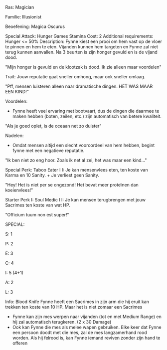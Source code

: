 Ras: Magician 

Familie: Illusionist

Beoefening: Magica Oscurus

Special Attack: Hunger Games
	Stamina Cost: 2
	Additional requirements: Hunger <= 50%
	Description: Fynne kiest een prooi om hem vast op de vloer te pinnen en hem te eten. Vijanden kunnen hem targeten en Fynne zal niet terug kunnen aanvallen. Na 3 beurten is zijn honger gevuld en is de vijand dood.

"Mijn honger is gevuld en de klootzak is dood. Ik zie alleen maar voordelen"

Trait: Jouw reputatie gaat sneller omhoog, maar ook sneller omlaag.

"Pff, mensen luisteren alleen naar dramatische dingen. HET WAS MAAR EEN KIND!"

Voordelen:

- Fynne heeft veel ervaring met bootvaart, dus de dingen die daarmee te maken hebben (boten, zeilen, etc.) zijn automatisch van betere kwaliteit.

"Als je goed oplet, is de oceaan net zo duister"

Nadelen:

- Omdat mensen altijd een slecht vooroordeel van hem hebben, begint fynne met een negatieve reputatie.

"Ik ben niet zo eng hoor. Zoals ik net al zei, het was maar een kind..."

Special Perk: Taboo Eater I
	I: Je kan mensenvlees eten, ten koste van Karma en 10 Sanity.
	+ Je verliest geen Sanity.

"Hey! Het is niet per se ongezond! Het bevat meer proteïnen dan koeienvlees!"

Starter Perk I:
	Soul Medic I
	I: Je kan mensen terugbrengen met jouw Sacrimes ten koste van wat HP.

"Officium tuum non est super!"

SPECIAL:

S: 1

P: 2

E: 3

C: 4

I: 5 (4+1)

A: 2

L: 3

Info: 
Blood Knife
Fynne heeft een Sacrimes in zijn arm die hij eruit kan trekken ten koste van 10 HP. Maar het is niet zomaar een Sacrimes
- Fynne kan zijn mes werpen naar vijanden (tot en met Medium Range) en hij zal automatisch terugkeren. (2 x 30 Damage)
- Ook kan Fynne die mes als melee wapen gebruiken. Elke keer dat Fynne een persoon doodt met die mes, zal de mes langzamerhand rood worden. Als hij felrood is, kan Fynne iemand reviven zonder zijn hand te offeren
